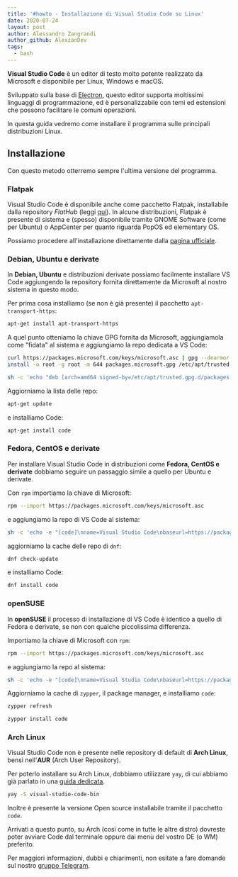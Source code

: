 ```yaml
---
title: '#howto - Installazione di Visual Studio Code su Linux'
date: 2020-07-24
layout: post
author: Alessandro Zangrandi
author_github: AlexzanDev
tags:
  - bash
---
```

**Visual Studio Code** è un editor di testo molto potente realizzato da Microsoft e disponibile per Linux, Windows e macOS.

Sviluppato sulla base di [Electron](https://linuxhub.it/articles/howto-installare-e-usare-electron-framework-per-i-propri-progetti), questo editor supporta moltissimi linguaggi di programmazione, ed è personalizzabile con temi ed estensioni che possono facilitare le comuni operazioni.

In questa guida vedremo come installare il programma sulle principali distribuzioni Linux.

## Installazione

Con questo metodo otterremo sempre l'ultima versione del programma.

### Flatpak
Visual Studio Code è disponibile anche come pacchetto Flatpak, installabile dalla repository *FlatHub* (leggi <a href="https://linuxhub.it/articles/howto-installazione-di-flatpak-e-configurazione-di-flathub">qui</a>). In alcune distribuzioni, Flatpak è presente di sistema e (spesso) disponibile tramite GNOME Software (come per Ubuntu) o AppCenter per quanto riguarda PopOS ed elementary OS.

Possiamo procedere all'installazione direttamente dalla <a href="https://flathub.org/apps/details/com.visualstudio.code">pagina ufficiale</a>.

### Debian, Ubuntu e derivate

In **Debian, Ubuntu** e distribuzioni derivate possiamo facilmente installare VS Code aggiungendo la repository fornita direttamente da Microsoft al nostro sistema in questo modo.

Per prima cosa installiamo (se non è già presente) il pacchetto `apt-transport-https`:

```bash
apt-get install apt-transport-https

```

A quel punto otteniamo la chiave GPG fornita da Microsoft, aggiungiamola come "fidata" al sistema e aggiungiamo la repo dedicata a VS Code:

```bash
curl https://packages.microsoft.com/keys/microsoft.asc | gpg --dearmor > packages.microsoft.gpg
install -o root -g root -m 644 packages.microsoft.gpg /etc/apt/trusted.gpg.d/

sh -c 'echo "deb [arch=amd64 signed-by=/etc/apt/trusted.gpg.d/packages.microsoft.gpg] https://packages.microsoft.com/repos/vscode stable main" > /etc/apt/sources.list.d/vscode.list'
```

Aggiorniamo la lista delle repo:

```bash
apt-get update
```

e installiamo Code:

```bash
apt-get install code
```

### Fedora, CentOS e derivate

Per installare Visual Studio Code in distribuzioni come **Fedora, CentOS e derivate** dobbiamo seguire un passaggio simile a quello per Ubuntu e derivate.

Con `rpm` importiamo la chiave di Microsoft:

```bash
rpm --import https://packages.microsoft.com/keys/microsoft.asc

```

e aggiungiamo la repo di VS Code al sistema:

```bash
sh -c 'echo -e "[code]\nname=Visual Studio Code\nbaseurl=https://packages.microsoft.com/yumrepos/vscode\nenabled=1\ngpgcheck=1\ngpgkey=https://packages.microsoft.com/keys/microsoft.asc" > /etc/yum.repos.d/vscode.repo'
```

aggiorniamo la cache delle repo di `dnf`:

```bash
dnf check-update
```

e installiamo Code:

```bash
dnf install code
```

### openSUSE

In **openSUSE** il processo di installazione di VS Code è identico a quello di Fedora e derivate, se non con qualche piccolissima differenza.

Importiamo la chiave di Microsoft con `rpm`:

```bash
rpm --import https://packages.microsoft.com/keys/microsoft.asc
```

e aggiungiamo la repo al sistema:

```bash
sh -c 'echo -e "[code]\nname=Visual Studio Code\nbaseurl=https://packages.microsoft.com/yumrepos/vscode\nenabled=1\ntype=rpm-md\ngpgcheck=1\ngpgkey=https://packages.microsoft.com/keys/microsoft.asc" > /etc/zypp/repos.d/vscode.repo'
```

Aggiorniamo la cache di `zypper`, il package manager, e installiamo `code`:

```bash
zypper refresh

zypper install code
```

### Arch Linux

Visual Studio Code non è presente nelle repository di default di **Arch Linux**, bensì nell'**AUR** (Arch User Repository).

Per poterlo installare su Arch Linux, dobbiamo utilizzare `yay`, di cui abbiamo già parlato in una [guida dedicata](https://linuxhub.it/articles/howto-introduzione-alla-aur-e-aur-helper#title2).

```bash
yay -S visual-studio-code-bin
```

Inoltre è presente la versione Open source installabile tramite il pacchetto `code`.

Arrivati a questo punto, su Arch (così come in tutte le altre distro) dovreste poter avviare Code dal terminale oppure dai menù del vostro DE (o WM) preferito.


Per maggiori informazioni, dubbi e chiarimenti, non esitate a fare domande sul nostro [gruppo Telegram](https://t.me/linuxpeople).